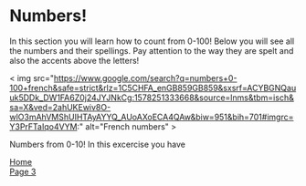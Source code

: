 <h1> Numbers! </h1>

<p> In this section you will learn how to count from 0-100! Below you will see all the numbers and their spellings. Pay attention to the way they are spelt and also the accents above the letters! </p> 

< img src="https://www.google.com/search?q=numbers+0-100+french&safe=strict&rlz=1C5CHFA_enGB859GB859&sxsrf=ACYBGNQauuk5DDk_DW1FA6Z0j24JYJNkCg:1578251333668&source=lnms&tbm=isch&sa=X&ved=2ahUKEwiv8O-wlO3mAhVMShUIHTAyAYYQ_AUoAXoECA4QAw&biw=951&bih=701#imgrc=Y3PrFTaIqo4VYM:" alt="French numbers" >

Numbers from 0-10! 
In this excercise you have 


<p> 
  <a href="index.html">Home</a> <br>
  <a href="page4.html">Page 3</a>
</p>
